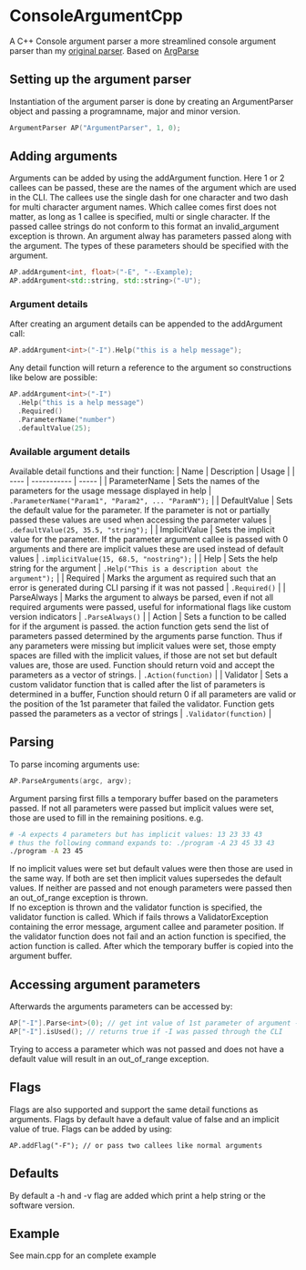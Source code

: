 # ConsoleArgumentCpp
A C++ Console argument parser a more streamlined console argument parser than my [original parser](https://github.com/Imrekorf/ConsoleArgumentParser). 
Based on [ArgParse](https://github.com/p-ranav/argparse)

## Setting up the argument parser
Instantiation of the argument parser is done by creating an ArgumentParser object and passing a programname, major and minor version.<br>
```c++
ArgumentParser AP("ArgumentParser", 1, 0);
```

## Adding arguments
Arguments can be added by using the addArgument function. Here 1 or 2 callees can be passed, these are the names of the argument which are used in the CLI.
The callees use the single dash for one character and two dash for multi character argument names. Which callee comes first does not matter, as long as 1 callee is specified, multi or single character.
If the passed callee strings do not conform to this format an invalid_argument exception is thrown.
An argument alway has parameters passed along with the argument. The types of these parameters should be specified with the argument.
```c++
AP.addArgument<int, float>("-E", "--Example);
AP.addArgument<std::string, std::string>("-U");
```
### Argument details
After creating an argument details can be appended to the addArgument call:
```c++
AP.addArgument<int>("-I").Help("this is a help message");
```
Any detail function will return a reference to the argument so constructions like below are possible:
```c++
AP.addArgument<int>("-I")
  .Help("this is a help message")
  .Required()
  .ParameterName("number")
  .defaultValue(25);
```

### Available argument details
Available detail functions and their function:
| Name | Description | Usage |
| ---- | ----------- | ----- |
| ParameterName | Sets the names of the parameters for the usage message displayed in help | ``` .ParameterName("Param1", "Param2", ... "ParamN");``` |
| DefaultValue | Sets the default value for the parameter. If the parameter is not or partially passed these values are used when accessing the parameter values | ```.defaultValue(25, 35.5, "string");``` |
| ImplicitValue | Sets the implicit value for the parameter. If the parameter argument callee is passed with 0 arguments and there are implicit values these are used instead of default values | ```.implicitValue(15, 68.5, "nostring");``` |
| Help | Sets the help string for the argument | ```.Help("This is a description about the argument");``` |
| Required | Marks the argument as required such that an error is generated during CLI parsing if it was not passed | ```.Required()``` |
| ParseAlways | Marks the argument to always be parsed, even if not all required arguments were passed, useful for informational flags like custom version indicators | ```.ParseAlways()``` |
| Action | Sets a function to be called for if the argument is passed. the action function gets send the list of parameters passed determined by the arguments parse function. Thus if any parameters were missing but implicit values were set, those empty spaces are filled with the implicit values, if those are not set but default values are, those are used. Function should return void and accept the parameters as a vector of strings.  | ```.Action(function)``` | 
| Validator | Sets a custom validator function that is called after the list of parameters is determined in a buffer, Function should return 0 if all parameters are valid or the position of the 1st parameter that failed the validator. Function gets passed the parameters as a vector of strings | ```.Validator(function)``` |

## Parsing
To parse incoming arguments use:
```C++
AP.ParseArguments(argc, argv);
```
Argument parsing first fills a temporary buffer based on the parameters passed. If not all parameters were passed but implicit values were set, those are used to fill in the remaining positions. e.g.
```bash
# -A expects 4 parameters but has implicit values: 13 23 33 43
# thus the following command expands to: ./program -A 23 45 33 43
./program -A 23 45
```
If no implicit values were set but default values were then those are used in the same way. If both are set then implicit values supersedes the default values.
If neither are passed and not enough parameters were passed then an out_of_range exception is thrown.<br>
If no exception is thrown and the validator function is specified, the validator function is called. Which if fails throws a ValidatorException containing the error message, argument callee and parameter position.
If the validator function does not fail and an action function is specified, the action function is called.
After which the temporary buffer is copied into the argument buffer.

## Accessing argument parameters
Afterwards the arguments parameters can be accessed by:
```C++ 
AP["-I"].Parse<int>(0); // get int value of 1st parameter of argument -I
AP["-I"].isUsed(); // returns true if -I was passed through the CLI
```
Trying to access a parameter which was not passed and does not have a default value will result in an out_of_range exception.

## Flags
Flags are also supported and support the same detail functions as arguments.
Flags by default have a default value of false and an implicit value of true. 
Flags can be added by using:
```
AP.addFlag("-F"); // or pass two callees like normal arguments
```

## Defaults
By default a -h and -v flag are added which print a help string or the software version.

## Example
See main.cpp for an complete example
